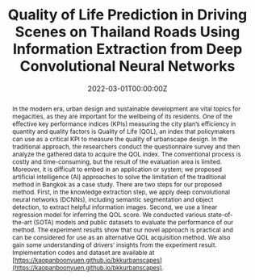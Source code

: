 ---
title: "Quality of Life Prediction in Driving Scenes on Thailand Roads Using Information Extraction from Deep Convolutional Neural Networks"
authors:
- K. Thitisiriwech
- admin
- P. Kantavat
- Y. Iwahori
- B. Kijsirikul

date: "2022-03-01T00:00:00Z"
doi: ""

author_notes:
- ""
- ""
- ""
- ""
- ""
- ""
- ""
- ""

# Schedule page publish date (NOT publication's date).
publishDate: "2022-03-01T00:00:00Z"

# Publication type.
# Legend: 0 = Uncategorized; 1 = Conference paper; 2 = Journal article;
# 3 = Preprint / Working Paper; 4 = Report; 5 = Book; 6 = Book section;
# 7 = Thesis; 8 = Patent
publication_types: ["2"]

# Publication name and optional abbreviated publication name.
publication: In *Sustainability*
publication_short: In *Sustainability*

abstract: In the modern era, urban design and sustainable development are vital topics for megacities, as they are important for the wellbeing of its residents. One of the effective key performance indices (KPIs) measuring the city plan’s efficiency in quantity and quality factors is Quality of Life (QOL), an index that policymakers can use as a critical KPI to measure the quality of urbanscape design. In the traditional approach, the researchers conduct the questionnaire survey and then analyze the gathered data to acquire the QOL index. The conventional process is costly and time-consuming, but the result of the evaluation area is limited. Moreover, it is difficult to embed in an application or system; we proposed artificial intelligence (AI) approaches to solve the limitation of the traditional method in Bangkok as a case study. There are two steps for our proposed method. First, in the knowledge extraction step, we apply deep convolutional neural networks (DCNNs), including semantic segmentation and object detection, to extract helpful information images. Second, we use a linear regression model for inferring the QOL score. We conducted various state-of-the-art (SOTA) models and public datasets to evaluate the performance of our method. The experiment results show that our novel approach is practical and can be considered for use as an alternative QOL acquisition method. We also gain some understanding of drivers’ insights from the experiment result. Implementation codes and dataset are available at [https://kaopanboonyuen.github.io/bkkurbanscapes](https://kaopanboonyuen.github.io/bkkurbanscapes).

# Summary. An optional shortened abstract.
summary: In the modern era, urban design and sustainable development are vital topics for megacities, as they are important for the wellbeing of its residents. One of the effective key performance indices (KPIs) measuring the city plan’s efficiency in quantity and quality factors is Quality of Life (QOL), an index that policymakers can use as a critical KPI to measure the quality of urbanscape design. In the traditional approach, the researchers conduct the questionnaire survey and then analyze the gathered data to acquire the QOL index. The conventional process is costly and time-consuming, but the result of the evaluation area is limited. Moreover, it is difficult to embed in an application or system; we proposed artificial intelligence (AI) approaches to solve the limitation of the traditional method in Bangkok as a case study. There are two steps for our proposed method. First, in the knowledge extraction step, we apply deep convolutional neural networks (DCNNs), including semantic segmentation and object detection, to extract helpful information images. Second, we use a linear regression model for inferring the QOL score. We conducted various state-of-the-art (SOTA) models and public datasets to evaluate the performance of our method. The experiment results show that our novel approach is practical and can be considered for use as an alternative QOL acquisition method. We also gain some understanding of drivers’ insights from the experiment result. Implementation codes and dataset are available at [https://kaopanboonyuen.github.io/bkkurbanscapes](https://kaopanboonyuen.github.io/bkkurbanscapes).

tags:
- DeepLab
- Sustainability
- Quality of Life (QOL)
- Bangkok Urbanscapes Dataset
- Xception
- Cityscapes

featured: false

links:
# - name: Videos
#   url: https://www.youtube.com/channel/UCNzeAAPyZaX4EDr720q5msg
# - name: ICML talk
#   url: https://www.facebook.com/watch/live/?v=355035025132741&ref=watch_permalink
# - name: IEEE Spectrum article
#   url: https://spectrum.ieee.org/tech-talk/computing/software/deepmind-teaches-ai-teamwork
# - name: ACM
#   url: https://dl.acm.org/doi/10.1007/978-3-031-51023-6_3
- name: GitHub Page
  url: https://kaopanboonyuen.github.io/bkkurbanscapes
url_pdf: https://ieeexplore.ieee.org/stamp/stamp.jsp?arnumber=9779212
url_code: https://github.com/kaopanboonyuen
url_dataset: ''
url_poster: ''
url_project: ''
url_slides: ''
url_source: ''
url_video: ''

# Featured image
# To use, add an image named `featured.jpg/png` to your page's folder. 
image:
  caption: ''
  focal_point: Center
  preview_only: false

# Associated Projects (optional).
#   Associate this publication with one or more of your projects.
#   Simply enter your project's folder or file name without extension.
#   E.g. `internal-project` references `content/project/internal-project/index.md`.
#   Otherwise, set `projects: []`.
projects: []

# Slides (optional).
#   Associate this publication with Markdown slides.
#   Simply enter your slide deck's filename without extension.
#   E.g. `slides: "example"` references `content/slides/example/index.md`.
#   Otherwise, set `slides: ""`.
slides: ""
---